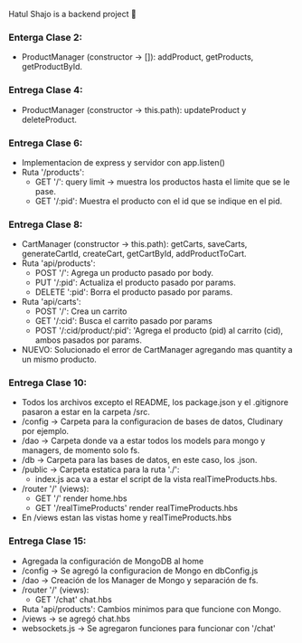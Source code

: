 Hatul Shajo is a backend project 🛒

### Enterga Clase 2:
- ProductManager (constructor → []): addProduct, getProducts, getProductById.

### Entrega Clase 4:
- ProductManager (constructor → this.path): updateProduct y deleteProduct.

### Entrega Clase 6:
- Implementacion de express y servidor con app.listen()
- Ruta '/products':
    + GET '/': query limit → muestra los productos hasta el limite que se le pase.
    + GET '/:pid': Muestra el producto con el id que se indique en el pid.

### Entrega Clase 8:
- CartManager (constructor → this.path): getCarts, saveCarts, generateCartId, createCart, getCartById, addProductToCart.
- Ruta 'api/products':
    + POST '/': Agrega un producto pasado por body.
    + PUT '/:pid': Actualiza el producto pasado por params.
    + DELETE ':pid': Borra el producto pasado por params.
- Ruta 'api/carts':
    + POST '/': Crea un carrito
    + GET '/:cid': Busca el carrito pasado por params
    + POST '/:cid/product/:pid': 'Agrega el producto (pid) al carrito (cid), ambos pasados por params.
- NUEVO: Solucionado el error de CartManager agregando mas quantity a un mismo producto.

### Entrega Clase 10:
- Todos los archivos excepto el README, los package.json y el .gitignore pasaron a estar en la carpeta /src.
- /config → Carpeta para la configuracion de bases de datos, Cludinary por ejemplo.
- /dao → Carpeta donde va a estar todos los models para mongo y managers, de momento solo fs.
- /db → Carpeta para las bases de datos, en este caso, los .json.
- /public → Carpeta estatica para la ruta './':
    + index.js aca va a estar el script de la vista realTimeProducts.hbs.
- /router '/' (views):
    + GET '/' render home.hbs
    + GET '/realTimeProducts' render realTimeProducts.hbs
- En /views estan las vistas home y realTimeProducts.hbs

### Entrega Clase 15:

- Agregada la configuración de MongoDB al home
- /config → Se agregó la configuracion de Mongo en dbConfig.js
- /dao → Creación de los Manager de Mongo y separación de fs.
- /router '/' (views):
    + GET '/chat' chat.hbs
- Ruta 'api/products': Cambios minimos para que funcione con Mongo.
- /views → se agregó chat.hbs
- websockets.js → Se agregaron funciones para funcionar con '/chat'